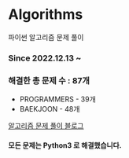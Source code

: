 # Algorithms
파이썬 알고리즘 문제 풀이
### Since 2022.12.13 ~
### 해결한 총 문제 수 : 87개
- PROGRAMMERS - 39개
- BAEKJOON - 48개

[알고리즘 문제 풀이 블로그](https://monzheld.tistory.com/category/%E2%8C%A8%EF%B8%8F%20Algorithms)
#### 모든 문제는 Python3 로 해결했습니다.
